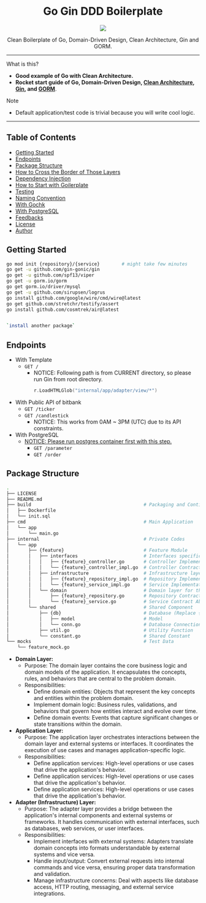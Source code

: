 <h1 align="center">Go Gin DDD Boilerplate</h1>

<p align="center">
  <!-- <a href="#"><img src="https://github.com/resotto/goilerplate/workflows/test/badge.svg" /></a>
  <a href="#"><img src="https://goreportcard.com/badge/github.com/resotto/goilerplate" /></a>
  <a href="#"><img src="https://pkg.go.dev/badge/github.com/resotto/goilerplate" /></a>
  <a href="#"><img src="https://img.shields.io/badge/chat-on%20issue-yellow"></a> -->
  <a href="#"><img src="https://img.shields.io/badge/license-GPL%20v3.0-brightgreen.svg" /></a>
</p>

<p align="center">
  Clean Boilerplate of Go, Domain-Driven Design, Clean Architecture, Gin and GORM.  
</p>

---

What is this?

- **Good example of Go with Clean Architecture.**
- **Rocket start guide of Go, Domain-Driven Design, [Clean Architecture](https://blog.cleancoder.com/uncle-bob/2012/08/13/the-clean-architecture.html), [Gin](https://github.com/gin-gonic/gin), and [GORM](https://github.com/go-gorm/gorm)**.

Note

- Default application/test code is trivial because you will write cool logic.

---

## Table of Contents

- [Getting Started](#getting-started)
- [Endpoints](#endpoints)
- [Package Structure](#package-structure)
- [How to Cross the Border of Those Layers](#how-to-cross-the-border-of-those-layers)
- [Dependency Injection](#dependency-injection)
- [How to Start with Goilerplate](#how-to-start-with-goilerplate)
- [Testing](#testing)
- [Naming Convention](#naming-convention)
- [With Gochk](#with-gochk)
- [With PostgreSQL](#with-postgresql)
- [Feedbacks](#feedbacks)
- [License](#license)
- [Author](#author)

## Getting Started

```zsh
go mod init {repository}/{service}        # might take few minutes
go get -u github.com/gin-gonic/gin
go get -u github.com/spf13/viper
go get -u gorm.io/gorm
go get gorm.io/driver/mysql
go get -u github.com/sirupsen/logrus
go install github.com/google/wire/cmd/wire@latest
go get github.com/stretchr/testify/assert
go install github.com/cosmtrek/air@latest


`install another package`
```

## Endpoints

- With Template
  - `GET /`
    - NOTICE: Following path is from CURRENT directory, so please run Gin from root directory.
      ```go
      r.LoadHTMLGlob("internal/app/adapter/view/*")
      ```
- With Public API of bitbank
  - `GET /ticker`
  - `GET /candlestick`
    - NOTICE: This works from 0AM ~ 3PM (UTC) due to its API constraints.
- With PostgreSQL
  - [NOTICE: Please run postgres container first with this step.](#with-postgresql)
    - `GET /parameter`
    - `GET /order`

## Package Structure

```zsh
.
├── LICENSE
├── README.md
├── build                                         # Packaging and Continuous Integration
│   ├── Dockerfile
│   └── init.sql
├── cmd                                           # Main Application
│   └── app
│       └── main.go
├── internal                                      # Private Codes
│   └── app
│       ├── {feature}                             # Feature Module
│       │   ├── interfaces                        # Interfaces specific for the feature
│       │   │   ├── {feature}_controller.go       # Controller Implementation
│       │   │   └── {feature}_controller_impl.go  # Controller Contract Abstraction
│       │   ├── infrastructure                    # Infrastructure layer for the feature
│       │   │   ├── {feature}_repository_impl.go  # Repository Implementation
│       │   │   └── {feature}_service_impl.go     # Service Implementation
│       │   └── domain                            # Domain layer for the feature
│       │       ├── {feature}_repository.go       # Repository Contract Abstraction
│       │       └── {feature}_service.go          # Service Contract Abstraction
│       └── shared                                # Shared Component
│           ├── {db}                              # Database (Replace {db} with Database you will use)
│           │   ├── model                         # Model
│           │   └── conn.go                       # Database Connection
│           ├── util.go                           # Utility Function
│           └── constant.go                       # Shared Constant
└── mocks                                         # Test Data
    └── feature_mock.go
```

- **Domain Layer:**
  - Purpose: The domain layer contains the core business logic and domain models of the application. It encapsulates the concepts, rules, and behaviors that are central to the problem domain.
  - Responsibilities:
    - Define domain entities: Objects that represent the key concepts and entities within the problem domain.
    - Implement domain logic: Business rules, validations, and behaviors that govern how entities interact and evolve over time.
    - Define domain events: Events that capture significant changes or state transitions within the domain.
- **Application Layer:**
  - Purpose: The application layer orchestrates interactions between the domain layer and external systems or interfaces. It coordinates the execution of use cases and manages application-specific logic.
  - Responsibilities:
    - Define application services: High-level operations or use cases that drive the application's behavior.
    - Define application services: High-level operations or use cases that drive the application's behavior.
    - Define application services: High-level operations or use cases that drive the application's behavior.
- **Adapter (Infrastructure) Layer:**
  - Purpose: The adapter layer provides a bridge between the application's internal components and external systems or frameworks. It handles communication with external interfaces, such as databases, web services, or user interfaces.
  - Responsibilities:
    - Implement interfaces with external systems: Adapters translate domain concepts into formats understandable by external systems and vice versa.
    - Handle input/output: Convert external requests into internal commands and vice versa, ensuring proper data transformation and validation.
    - Manage infrastructure concerns: Deal with aspects like database access, HTTP routing, messaging, and external service integrations.
